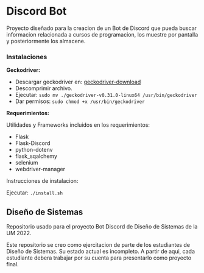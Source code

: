 # Discord Bot
Proyecto diseñado para la creacion de un Bot de Discord que pueda buscar informacion relacionada a cursos de programacion, los muestre por pantalla y posteriormente los almacene.

<h3>Instalaciones</h3>

**Geckodriver:**

- Descargar geckodriver en: [geckodriver-download](https://github.com/mozilla/geckodriver/releases)
- Descomprimir archivo.
- Ejecutar: 
```sudo mv ./geckodriver-v0.31.0-linux64 /usr/bin/geckodriver```
- Dar permisos: 
```sudo chmod +x /usr/bin/geckodriver```

**Requerimientos:**

Utilidades y Frameworks incluidos en los requerimientos:
- Flask
- Flask-Discord
- python-dotenv
- flask_sqalchemy
- selenium
- webdriver-manager

Instrucciones de instalacion:

Ejecutar: 
```./install.sh```

## Diseño de Sistemas
Repositorio usado para el proyecto Bot Discord de Diseño de Sistemas de la UM 2022.

Este repositorio se creo como ejercitacion de parte de los estudiantes de Diseño de Sistemas. Su estado actual es incompleto. A partir de aqui, cada estudiante debera trabajar por su cuenta para presentarlo como proyecto final.
